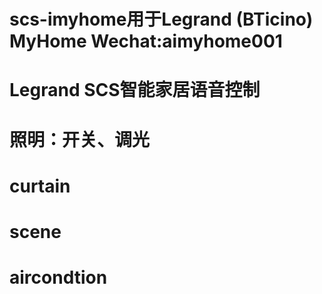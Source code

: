 # scs-imyhome用于Legrand (BTicino) MyHome Wechat:aimyhome001
# Legrand SCS智能家居语音控制
# 照明：开关、调光
# curtain
# scene
# aircondtion
